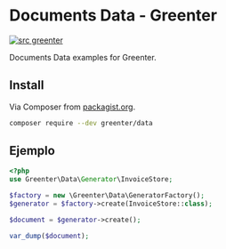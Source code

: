 # Documents Data - Greenter

[![src greenter](https://img.shields.io/badge/src-greenter-brightgreen.svg)](https://github.com/thegreenter/greenter)

Documents Data examples for Greenter.

## Install
Via Composer from [packagist.org](https://packagist.org/packages/greenter/data).
```bash
composer require --dev greenter/data
```

## Ejemplo

```php
<?php
use Greenter\Data\Generator\InvoiceStore;

$factory = new \Greenter\Data\GeneratorFactory();
$generator = $factory->create(InvoiceStore::class);

$document = $generator->create();

var_dump($document);
```